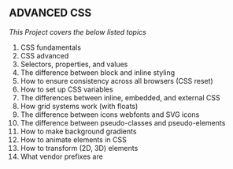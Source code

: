 ## ADVANCED CSS 

*This Project covers the below listed topics*

1. CSS fundamentals
2. CSS advanced
3. Selectors, properties, and values
4. The difference between block and inline styling
5. How to ensure consistency across all browsers (CSS reset)
6. How to set up CSS variables
7. The differences between inline, embedded, and external CSS
8. How grid systems work (with floats)
9. The difference between icons webfonts and SVG icons
10. The difference between pseudo-classes and pseudo-elements
11. How to make background gradients
12. How to animate elements in CSS
13. How to transform (2D, 3D) elements
14. What vendor prefixes are